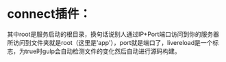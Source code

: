 # connect插件：
其中root是服务启动的根目录，换句话说别人通过IP+Port端口访问到你的服务器所访问到文件夹就是root（这里是'app'），port就是端口了，livereload是一个标志，为true时gulp会自动检测文件的变化然后自动进行源码构建。 
